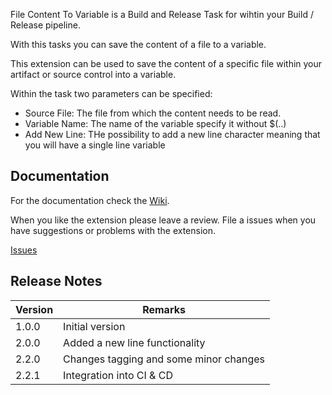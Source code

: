 File Content To Variable is a Build and Release Task for wihtin your Build / Release pipeline.

With this tasks you can save the content of a file to a variable. 

This extension can be used to save the content of a specific file within your artifact or source control into a variable.

Within the task two parameters can be specified:
* Source File: The file from which the content needs to be read.
* Variable Name: The name of the variable specify it without $(..)
* Add New Line: THe possibility to add a new line character meaning that you will have a single line variable

## Documentation

For the documentation check the [Wiki](https://github.com/MaikvanderGaag/msft-extensions/wiki).

When you like the extension please leave a review. File a issues when you have suggestions or problems with the extension.

[Issues](https://github.com/MaikvanderGaag/msft-extensions/issues)

## Release Notes

| Version | Remarks                                |  
|---------|----------------------------------------|
| 1.0.0   | Initial version                        | 
| 2.0.0   | Added a new line functionality         |
| 2.2.0   | Changes tagging and some minor changes | 
| 2.2.1   | Integration into CI & CD | 

